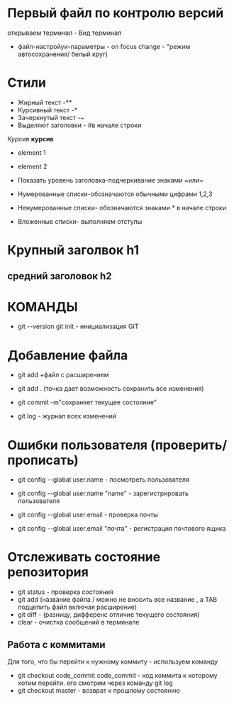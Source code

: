 # Первый файл по контролю версий
 открываем терминал - Вид терминал
* файл-настройуи-параметры - on focus change - "режим автосохранения/ белый круг)

# Стили 
* Жирный текст -**
* Курсивный текст -*
* Зачеркнутый текст -~
* Выделяют заголовки - #в начале строки

*Курсив*
**курсив**

* element 1
* element 2

* Показать уровень заголовка-подчеркивание знаками =или~
* Нумерованные списки-обозначаются обычными цифрами 1,2,3
* Ненумерованные списки- обозначаются знаками * в начале строки
* Вложенные списки- выполняем отступы

# Крупный заголвок h1
## средний заголовок h2

# КОМАНДЫ
* git --version
git init - инициализация GIT

# Добавление файла
* git add +файл с расширением
* git add . (точка дает возможность сохранить все изменения)
* git commit -m"сохраняет текущее состояние"

* git log   - журнал всех изменений

# Ошибки пользователя (проверить/прописать)
* git config --global user.name - посмотреть пользователя
* git config --global user.name "name" - зарегистрировать пользователя

* git config --global user.email - проверка почты
* git config --global user.email "почта" - регистрация почтового ящика

# Отслеживать состояние репозитория
* git status - проверка состояния
* git add (название файла / можно не вносить все название , а TAB подцепить файл включая расширение)
* git diff - (разницу, дифференс отличие текущего состояния)
* clear - очистка сообщений в терминале

## Работа с коммитами
Для того, что бы перейти к нужному коммиту - используем команду
* git checkout code_commit
 code_commit - код коммита к которому хотим перейти. его смотрим через команду git log
* git checkout master - возврат к прошлому состоянию


